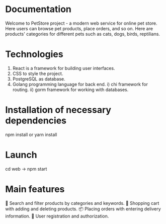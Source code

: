 # Documentation
Welcome to PetStore project - a modern web service for online pet store.
Here users can browse pet products, place orders, and so on.
Here are products' categories for different pets such as cats, dogs, birds, reptilians.

# Technologies
1) React is a framework for building user interfaces.
2) CSS to style the project.
3) PostgreSQL as database.
4) Golang programming language for back end.
    i) chi framework for routing.
    ii) gorm framework for working with databases.

# Installation of necessary dependencies
npm install or yarn install

# Launch
cd web -> npm start

# Main features
🔎 Search and filter products by categories and keywords.
🛒 Shopping cart with adding and deleting products.
📦 Placing orders with entering delivery information.
👤 User registration and authorization.
